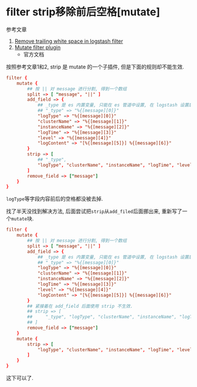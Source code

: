 # filter strip移除前后空格[mutate]

参考文章

1. [Remove trailing white space in logstash filter](https://discuss.elastic.co/t/remove-trailing-white-space-in-logstash-filter/110819)
2. [Mutate filter plugin](https://www.elastic.co/guide/en/logstash/7.5/plugins-filters-mutate.html#plugins-filters-mutate-strip)
    - 官方文档

按照参考文章1和2, strip 是 mutate 的一个子插件, 但是下面的规则却不能生效.

```conf
filter {
    mutate {
        ## 按 || 对 message 进行分割, 得到一个数组
        split => [ "message", "||" ]
        add_field => {
            ## _type 是 es 内置变量, 只能在 es 管道中设置, 在 logstash 设置后, 写入到 es 时会报错.
            ## "_type" => "%{[message][0]}"
            "logType" => "%{[message][0]}"
            "clusterName" => "%{[message][1]}"
            "instanceName" => "%{[message][2]}"
            "logTime" => "%{[message][3]}"
            "level" => "%{[message][4]}"
            "logContent" => "[%{[message][5]}] %{[message][6]}"
        }
        strip => [
            ## "_type", 
            "logType", "clusterName", "instanceName", "logTime", "level", "logContent"
        ]
        remove_field => ["message"]
    }
}
```

`logType`等字段内容前后的空格都没被去掉.

找了半天没找到解决方法, 后面尝试把`strip`从`add_filed`后面挪出来, 重新写了一个`mutate`块.

```conf
filter {
    mutate {
        ## 按 || 对 message 进行分割, 得到一个数组
        split => [ "message", "||" ]
        add_field => {
            ## _type 是 es 内置变量, 只能在 es 管道中设置, 在 logstash 设置后, 写入到 es 时会报错.
            ## "_type" => "%{[message][0]}"
            "logType" => "%{[message][0]}"
            "clusterName" => "%{[message][1]}"
            "instanceName" => "%{[message][2]}"
            "logTime" => "%{[message][3]}"
            "level" => "%{[message][4]}"
            "logContent" => "[%{[message][5]}] %{[message][6]}"
        }
        ## 紧接着在 add_field 后面使用 strip 不生效.
        ## strip => [
        ##     "_type", "logType", "clusterName", "instanceName", "logTime", "level", "logContent"
        ## ]
        remove_field => ["message"]
    }
    mutate {
        strip => [
            "logType", "clusterName", "instanceName", "logTime", "level", "logContent"
        ]
    }
}
```

这下可以了.
